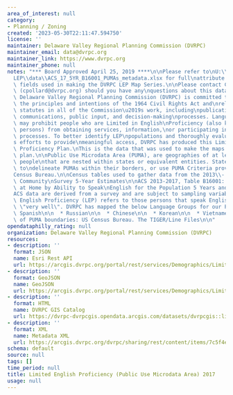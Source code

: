 ```yaml
---
area_of_interest: null
category:
- Planning / Zoning
created: '2023-05-30T22:11:47.594750'
license: ''
maintainer: Delaware Valley Regional Planning Commission (DVRPC)
maintainer_email: data@dvrpc.org
maintainer_link: https://www.dvrpc.org
maintainer_phone: null
notes: "*** Board Approved April 25, 2019 ****\n\nPlease refer to\nU:\\FY2018\\Planning\\\
  LEP\\data\\ACS_17_5YR_B16001_PUMAs_metadata.xlsx for full\nattribute loop up and\
  \ fields used in making the DVRPC LEP Map Series.\n\nPlease contact Chris Pollard\
  \ (cpollard@dvrpc.org) should you have any\nquestions about this dataset.\n\nThe\
  \ Delaware Valley Regional Planning Commission (DVRPC) is committed to\nupholding\
  \ the principles and intentions of the 1964 Civil Rights Act and\nrelated nondiscrimination\
  \ statutes in all of the Commission\u2019s work, including\npublications, products,\
  \ communications, public input, and decision-making\nprocesses. Language barriers\
  \ may prohibit people who are Limited in English\nProficiency (also known as LEP\
  \ persons) from obtaining services, information,\nor participating in public planning\
  \ processes. To better identify LEP\npopulations and thoroughly evaluate the Commission\u2019\
  s efforts to provide\nmeaningful access, DVRPC has produced this Limited-English\
  \ Proficiency Plan.\nThis is the data that was used to make the maps for the upcoming\
  \ plan.\n\nPublic Use Microdata Area (PUMA), are geographies of at least 100,000\
  \ people\nthat are nested within states or equivalent entities. States are able\
  \ to\ndelineate PUMAs within their borders, or use PUMA Criteria provided by the\n\
  Census Bureau.\n\nCensus tables used to gather data from the 2013\\- 2017American\
  \ Community\nSurvey 5-Year Estimates\n\nACS 2013-2017, Table B16001: Language Spoken\
  \ at Home by Ability to Speak\nEnglish for the Population 5 Years and Over.\n\n\
  ACS data are derived from a survey and are subject to sampling variablity.\n\n*Limited\
  \ English Proficiency (LEP) refers to those persons that speak English less than\
  \ \"very well\". DVRPC has mapped the below Language Groups for our Plan.\n\n  *\
  \ Spanish\n\n  * Russian\n\n  * Chinese\n\n  * Korean\n\n  * Vietnamese\n\nSource\
  \ of PUMA boundaries: US Census Bureau. The TIGER/Line Files\n\n"
opendataphilly_rating: null
organization: Delaware Valley Regional Planning Commission (DVRPC)
resources:
- description: ''
  format: JSON
  name: Esri Rest API
  url: https://arcgis.dvrpc.org/portal/rest/services/Demographics/LimitedEngProficiencyPUMA_2017/FeatureServer/0
- description: ''
  format: GeoJSON
  name: GeoJSON
  url: https://arcgis.dvrpc.org/portal/rest/services/Demographics/LimitedEngProficiencyPUMA_2017/FeatureServer/0/query?where=1=1&outsr=4326&outfields=*&f=geojson
- description: ''
  format: HTML
  name: DVRPC GIS Catalog
  url: https://dvrpc-dvrpcgis.opendata.arcgis.com/datasets/dvrpcgis::limited-english-proficiency-public-use-microdata-area-2017
- description: ''
  format: XML
  name: Metadata XML
  url: https://arcgis.dvrpc.org/dvrpc/sharing/rest/content/items/7c5f4e3678624121af66c7f9189b466c/info/metadata/metadata.xml?format=default
schema: default
source: null
tags: []
time_period: null
title: Limited English Proficiency (Public Use Microdata Area) 2017
usage: null
---
```

